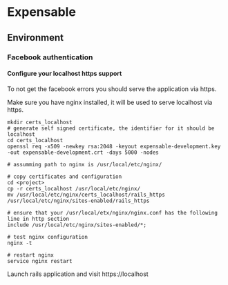 # Expensable

## Environment

### Facebook authentication

#### Configure your localhost https support

To not get the facebook errors you should serve the application via https.

Make sure you have nginx installed, it will be used to serve localhost via https.

```
mkdir certs_localhost
# generate self signed certificate, the identifier for it should be localhost
cd certs_localhost
openssl req -x509 -newkey rsa:2048 -keyout expensable-development.key -out expensable-development.crt -days 5000 -nodes

# assumming path to nginx is /usr/local/etc/nginx/

# copy certificates and configuration
cd <project>
cp -r certs_localhost /usr/local/etc/nginx/
mv /usr/local/etc/nginx/certs_localhost/rails_https /usr/local/etc/nginx/sites-enabled/rails_https

# ensure that your /usr/local/etx/nginx/nginx.conf has the following line in http section
include /usr/local/etc/nginx/sites-enabled/*;

# test nginx configuration
nginx -t

# restart nginx
service nginx restart
```

Launch rails application and visit https://localhost

